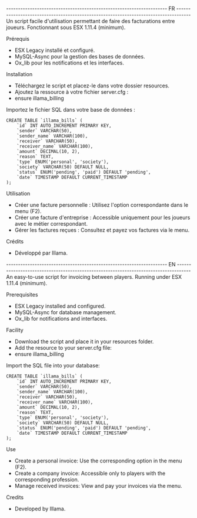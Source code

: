 -------------------------------------------------------------------- FR ------------------------------------------------------------------------------------
Un script facile d'utilisation permettant de faire des facturations entre joueurs. Fonctionnant sous ESX 1.11.4 (minimum). 

Prérequis
- ESX Legacy installé et configuré.
- MySQL-Async pour la gestion des bases de données.
- Ox_lib pour les notifications et les interfaces.

Installation
- Téléchargez le script et placez-le dans votre dossier resources.
- Ajoutez la ressource à votre fichier server.cfg :
- ensure illama_billing

Importez le fichier SQL dans votre base de données :

    CREATE TABLE `illama_bills` (
        `id` INT AUTO_INCREMENT PRIMARY KEY,
        `sender` VARCHAR(50),
        `sender_name` VARCHAR(100),
        `receiver` VARCHAR(50),
        `receiver_name` VARCHAR(100),
        `amount` DECIMAL(10, 2),
        `reason` TEXT,
        `type` ENUM('personal', 'society'),
        `society` VARCHAR(50) DEFAULT NULL,
        `status` ENUM('pending', 'paid') DEFAULT 'pending',
        `date` TIMESTAMP DEFAULT CURRENT_TIMESTAMP
    );

Utilisation
- Créer une facture personnelle : Utilisez l'option correspondante dans le menu (F2).
- Créer une facture d'entreprise : Accessible uniquement pour les joueurs avec le métier correspondant.
- Gérer les factures reçues : Consultez et payez vos factures via le menu.

Crédits
- Développé par Illama.

-------------------------------------------------------------------- EN ------------------------------------------------------------------------------------
An easy-to-use script for invoicing between players. Running under ESX 1.11.4 (minimum). 

Prerequisites
- ESX Legacy installed and configured.
- MySQL-Async for database management.
- Ox_lib for notifications and interfaces.

Facility
- Download the script and place it in your resources folder.
- Add the resource to your server.cfg file:
- ensure illama_billing

Import the SQL file into your database:

    CREATE TABLE `illama_bills` (
        `id` INT AUTO_INCREMENT PRIMARY KEY,
        `sender` VARCHAR(50),
        `sender_name` VARCHAR(100),
        `receiver` VARCHAR(50),
        `receiver_name` VARCHAR(100),
        `amount` DECIMAL(10, 2),
        `reason` TEXT,
        `type` ENUM('personal', 'society'),
        `society` VARCHAR(50) DEFAULT NULL,
        `status` ENUM('pending', 'paid') DEFAULT 'pending',
        `date` TIMESTAMP DEFAULT CURRENT_TIMESTAMP
    );

Use
- Create a personal invoice: Use the corresponding option in the menu (F2).
- Create a company invoice: Accessible only to players with the corresponding profession.
- Manage received invoices: View and pay your invoices via the menu.

Credits
- Developed by Illama.
